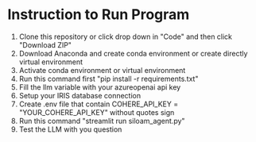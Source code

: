 # Instruction to Run Program
1. Clone this repository or click drop down in "Code" and then click "Download ZIP"
2. Download Anaconda and create conda environment or create directly virtual environment
3. Activate conda environment or virtual environment
4. Run this command first "pip install -r requirements.txt"
5. Fill the llm variable with your azureopenai api key
6. Setup your IRIS database connection
7. Create .env file that contain COHERE_API_KEY = "YOUR_COHERE_API_KEY" without quotes sign
8. Run this command "streamlit run siloam_agent.py"
9. Test the LLM with you question
